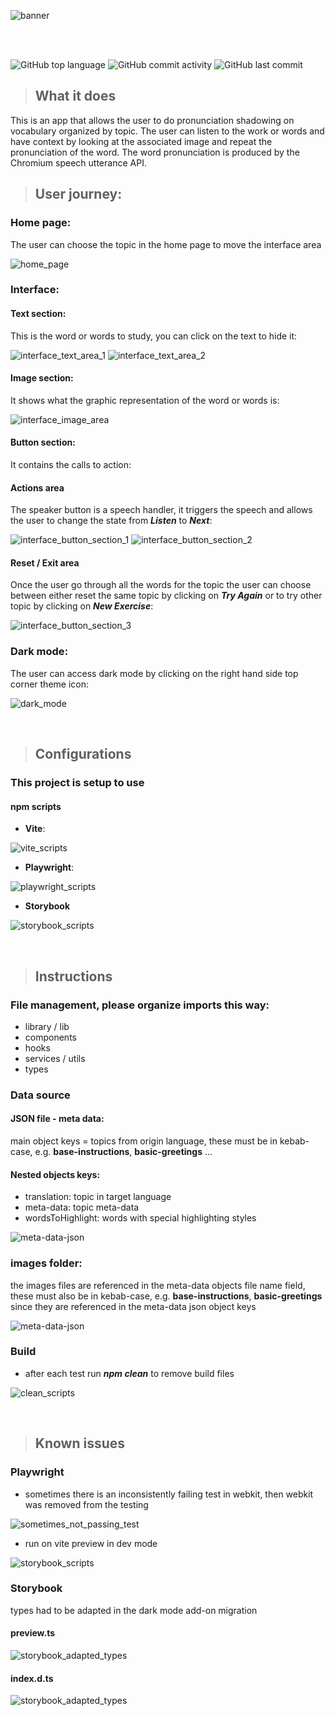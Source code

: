 ![banner](assets/images/banner.png)

<br/>
<br/>

![GitHub top language](https://img.shields.io/github/languages/top/JeromeVargas/vocabulary_checker)
![GitHub commit activity](https://img.shields.io/github/commit-activity/t/JeromeVargas/vocabulary_checker)
![GitHub last commit](https://img.shields.io/github/last-commit/JeromeVargas/vocabulary_checker)

> ## What it does

This is an app that allows the user to do pronunciation shadowing on vocabulary organized by topic. The user can listen to the work or words and have context by looking at the associated image and repeat the pronunciation of the word. The word pronunciation is produced by the Chromium speech utterance API.

> ## User journey:

### **Home page**:

The user can choose the topic in the home page to move the interface area

![home_page](assets/images/sections/home_page.png)

### **Interface**:

#### Text section:

This is the word or words to study, you can click on the text to hide it:

![interface_text_area_1](assets/images/sections/interface_text_section_1.png)
![interface_text_area_2](assets/images/sections/interface_text_section_2.png)

#### Image section:

It shows what the graphic representation of the word or words is:

![interface_image_area](assets/images/sections/interface_image_section.png)

#### Button section:

It contains the calls to action:

#### Actions area

The speaker button is a speech handler, it triggers the speech and allows the user to change the state from **_Listen_** to **_Next_**:

![interface_button_section_1](assets/images/sections/interface_button_section_1.png)
![interface_button_section_2](assets/images/sections/interface_button_section_2.png)

#### Reset / Exit area

Once the user go through all the words for the topic the user can choose between either reset the same topic by clicking on **_Try Again_** or to try other topic by clicking on **_New Exercise_**:

![interface_button_section_3](assets/images/sections/interface_button_section_3.png)

### **Dark mode**:

The user can access dark mode by clicking on the right hand side top corner theme icon:

![dark_mode](assets/images/sections/dark_mode.png)

<br/>

> ## Configurations

### **This project is setup to use**

#### npm scripts

- **Vite**:

![vite_scripts](assets/images/scripts/vite_scripts.png)

- **Playwright**:

![playwright_scripts](assets/images/scripts/playwright_scripts.png)

- **Storybook**

![storybook_scripts](assets/images/scripts/storybook_scripts.png)

<br/>

> ## Instructions

### **File management**, please organize imports this way:

- library / lib
- components
- hooks
- services / utils
- types

### **Data source**

#### JSON file - meta data:

main object keys = topics from origin language, these must be in kebab-case, e.g. **base-instructions**, **basic-greetings** ...

#### Nested objects keys:

- translation: topic in target language
- meta-data: topic meta-data
- wordsToHighlight: words with special highlighting styles

![meta-data-json](assets/images/source_files/meta-data-json.png)

### images folder:

the images files are referenced in the meta-data objects file name field, these must also be in kebab-case, e.g. **base-instructions**, **basic-greetings** since they are referenced in the meta-data json object keys

![meta-data-json](assets/images/source_files/images_folder.png)

### **Build**

- after each test run **_npm clean_** to remove build files

![clean_scripts](assets/images/scripts/clean_scripts.png)

<br/>

> ## Known issues

### **Playwright**

- sometimes there is an inconsistently failing test in webkit, then webkit was removed from the testing

![sometimes_not_passing_test](assets/images/testing/sometimes_not_passing_test.png)

- run on vite preview in dev mode

![storybook_scripts](assets/images/scripts/preview_scripts.png)

### **Storybook**

types had to be adapted in the dark mode add-on migration

#### preview.ts

![storybook_adapted_types](assets/images/storybook/storybook_adapted_types_1.png)

#### index.d.ts

![storybook_adapted_types](assets/images/storybook/storybook_adapted_types_2.png)
